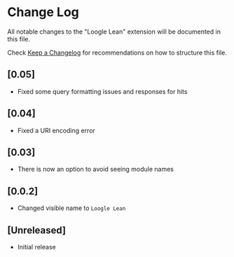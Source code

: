 # Change Log

All notable changes to the "Loogle Lean" extension will be documented in this file.

Check [Keep a Changelog](http://keepachangelog.com/) for recommendations on how to structure this file.

## [0.05]

- Fixed some query formatting issues and responses for hits

## [0.04]

- Fixed a URI encoding error

## [0.03]

- There is now an option to avoid seeing module names

## [0.0.2]

- Changed visible name to `Loogle Lean`

## [Unreleased]

- Initial release

